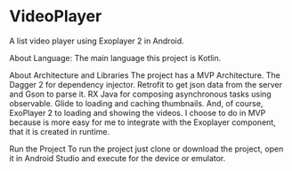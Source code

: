 # VideoPlayer
A list video player using Exoplayer 2 in Android.

About Language:
The main language this project is Kotlin.

About Architecture and Libraries
The project has a MVP Architecture. The Dagger 2 for dependency injector.
Retrofit to get json data from the server and Gson to parse it. 
RX Java for composing asynchronous tasks using observable.
Glide to loading and caching thumbnails.
And, of course, ExoPlayer 2 to loading and showing the videos. 
I choose to do in MVP because is more easy for me to integrate with the Exoplayer component, that it is created in runtime.

Run the Project
To run the project just clone or download the project, open it in Android Studio and execute for the device or emulator.

